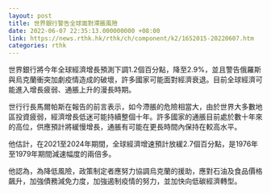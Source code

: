 ```yaml
---
layout: post
title: 世界銀行警告全球面對滯脹風險
date: 2022-06-07 22:35:13.000000000 +08:00
link: https://news.rthk.hk/rthk/ch/component/k2/1652015-20220607.htm
categories: rthk
---
```


世界銀行將今年全球經濟增長預測下調1.2個百分點，降至2.9%，並且警告俄羅斯與烏克蘭衝突加劇疫情造成的破壞，許多國家可能面對經濟衰退。目前全球經濟可能進入增長疲弱、通脹上升的漫長時期。

世行行長馬爾帕斯在報告的前言表示，如今滯脹的危險相當大，由於世界大多數地區投資疲弱，經濟增長低迷可能持續整個十年。許多國家的通脹目前處於數十年來的高位，供應預計將緩慢增長，通脹有可能在更長時間內保持在較高水平。

他估計，在2021至2024年期間，全球經濟增速預計放緩2.7個百分點，是1976年至1979年期間減速幅度的兩倍多。

他認為，為降低風險，政策制定者應努力協調烏克蘭的援助，應對石油及食品價格飆升，加強債務減免力度，加強遏制疫情的努力，並加快向低碳經濟轉型。
